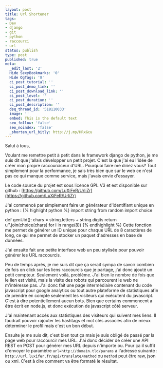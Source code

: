 ```yaml
---
layout: post
title: Url Shortener
tags:
- Dev
- django
- git
- python
- raccourci
- url
status: publish
type: post
published: true
meta:
  _edit_last: '2'
  Hide SexyBookmarks: '0'
  Hide OgTags: '0'
  ci_post_tutorial: ''
  ci_post_demo_link: ''
  ci_post_download_link: ''
  ci_post_level: ''
  ci_post_duration: ''
  ci_post_description: ''
  dsq_thread_id: '518110033'
  image: ''
  embed: This is the default text
  seo_follow: 'false'
  seo_noindex: 'false'
  _shorten_url_bitly: http://j.mp/HRxGcu
---
```

Salut à tous,

Voulant me remettre petit à petit dans le framework django de python, je me suis dit que j'allais développer un petit projet. C'est la que j'ai eu l'idée de créer mon propre raccourciceur d'URL. Pourquoi faire me diriez vous? Tout simplement pour la performance, je sais très bien que sur le web ce n'est pas ce qui manque comme service, mais j'avais envie d'essayer.

Le code source du projet est sous licence GPL V3 et est disponible sur github : [https://github.com/LuXiFeR/UrliZr](https://github.com/LuXiFeR/UrliZr)

J'ai commencé par simplement faire un générateur d'identifiant unique en python :
{% highlight python %}
import string
from random import choice

def genUid():
  chars = string.letters + string.digits
  return u''.join(choice(chars) for i in range(8))
{% endhighlight %}
Cette fonction me permet de générer un ID unique pour chaque URL de 8 caractères de long, ce qui me permet de stocker un paquet d'adresses en base de données.

J'ai ensuite fait une petite interface web un peu stylisée pour pouvoir générer les URL raccourcis.

Peu de temps après, je me suis dit que ça serait sympa de savoir combien de fois on click sur les liens raccourcis que je partage, j'ai donc ajouté un petit compteur. Seulement voilà, problème. J'ai bien le nombre de fois que le lien est visité, mais la visite des robots qui parcourent le web ne m'intéresse pas. J'ai donc fait une page intermédiaire contenant du code javascript pour google analytics ou tout autre plateforme de statistiques afin de prendre en compte seulement les visiteurs qui exécutent du javascript. C'est à dire potentiellement aucun bots. Bien que certains commencent a être écrit en node.js, et donc exécution de javascript côté serveur.

J'ai maintenant accès aux statistiques des visiteurs qui suivent mes liens. Il faudrait pouvoir rajouter les hashtags et mot clés associés afin de mieux déterminer le profil mais c'est un bon début.

Ensuite je me suis dit, c'est bien tout ça mais je suis obligé de passé par la page web pour raccourcir mes URL. J'ai donc décider de créer une API REST en POST pour générer mes URL depuis n'importe ou. Pour ça il suffit d'envoyer le paramètre `url=http://domain.tld/params` a l'adresse suivante : `http://url.luxifer.fr/api/translate/method` ou `method` peut être raw, json ou xml. C'est à dire comment va être formaté le résultat.
